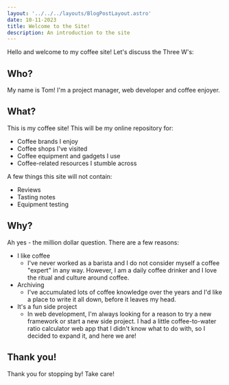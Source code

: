 ```yaml
---
layout: '../../../layouts/BlogPostLayout.astro'
date: 10-11-2023
title: Welcome to the Site!
description: An introduction to the site
---
```


Hello and welcome to my coffee site! Let's discuss the Three W's:

## Who?

My name is Tom! I'm a project manager, web developer and coffee enjoyer.

## What?

This is my coffee site! This will be my online repository for:

- Coffee brands I enjoy
- Coffee shops I've visited
- Coffee equipment and gadgets I use
- Coffee-related resources I stumble across

A few things this site will not contain:

- Reviews
- Tasting notes
- Equipment testing

## Why?

Ah yes - the million dollar question. There are a few reasons:

- I like coffee
  - I've never worked as a barista and I do not consider myself a coffee "expert" in any way. However, I am a daily coffee drinker and I love the ritual and culture around coffee.
- Archiving
  - I've accumulated lots of coffee knowledge over the years and I'd like a place to write it all down, before it leaves my head.
- It's a fun side project
  - In web development, I'm always looking for a reason to try a new framework or start a new side project. I had a little coffee-to-water ratio calculator web app that I didn't know what to do with, so I decided to expand it, and here we are!

## Thank you!

Thank you for stopping by! Take care!

